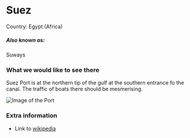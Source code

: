 # Suez

Country: Egypt (Africa)

##### Also known as:

Suways

### What we would like to see there

Suez Port is at the northern tip of the gulf at the southern entrance fo the canal. The traffic of boats there should be mesmerising.

![Image of the Port](https://upload.wikimedia.org/wikipedia/commons/thumb/7/78/EG-suez-20-bg-suez.jpg/960px-EG-suez-20-bg-suez.jpg)

### Extra information

- Link to [wikipedia](https://en.wikipedia.org/wiki/Suez)
